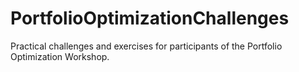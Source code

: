 # PortfolioOptimizationChallenges
Practical challenges and exercises for participants of the Portfolio Optimization Workshop.
